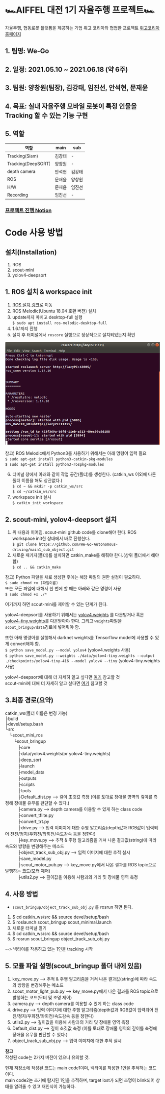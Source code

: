# 🏎AIFFEL 대전 1기 자율주행 프로젝트🏎
자율주행, 협동로봇 플랫폼을 제공하는 기업 위고 코리아와 협업한 프로젝트 [위고코리아 홈페이지](https://wego-robotics.com/)

## 1. 팀명: We-Go
## 2. 일정: 2021.05.10 ~ 2021.06.18 (약 6주)
## 3. 팀원: 양창원(팀장), 김강태, 임진선, 안석현, 문재윤
## 4. 목표: 실내 자율주행 모바일 로봇이 특정 인물을 Tracking 할 수 있는 기능 구현
## 5. 역할
|역할|main|sub|
|---|---|---|
|Tracking(Siam)|김강태|-|
|Tracking(DeepSORT)|양창원|-|
|depth camera|안석현|김강태|
|ROS|문재윤|양창원|
|H/W|문재윤|임진선|
|Recording|임진선|-|

### [프로젝트 진행 Notion](https://www.notion.so/We-Go-ed512708c2f14177a53e4f5c95d918a9)

# Code 사용 방법
## 설치(Installation)
1. ROS  
2. scout-mini  
3. yolov4-deepsort  

## 1. ROS 설치 & workspace init
1) [ROS 설치 링크](http://wiki.ros.org/melodic/Installation/Ubuntu)로 이동  
2) ROS Melodic(Ubuntu 18.04 호환 버전) 설치  
3) update까지 마치고 desktop-full 실행  
`$ sudo apt install ros-melodic-desktop-full`  
4) 1.6.1까지 진행  
5) 설치 후 터미널에서 `roscore` 실행으로 정상적으로 설치되었는지 확인  

![roscore](image/roscore.png)  

참고) ROS Melodic에서 Python3를 사용하기 위해서는 아래 명령어 입력 필요  
`$ sudo apt-get install python3-catkin-pkg-modules`  
`$ sudo apt-get install python3-rospkg-modules`

6) 터미널 창에서 아래와 같이 작업 공간(폴더)를 생성한다. (catkin_ws 이외에 다른 폴더 이름을 해도 상관없다.)  
`$ cd ~ && mkdir -p catkin_ws/src`  
`$ cd ~/catkin_ws/src`  
7) workspace init 실시  
`$ catkin_init_workspace`  

## 2. scout-mini, yolov4-deepsort 설치  
1) 위 내용과 이어짐. scout-mini github code를 clone해야 한다. ROS workspace init한 상태에서 바로 진행한다.  
`$ git clone https://github.com/We-Go-Autonomous-driving/main1_sub_object.git`  
2) 새로운 패키지(폴더)를 설치하면 catkin_make를 해줘야 한다.(상위 폴더에서 해야함)  
`$ cd .. && catkin_make`  

참고) Python 파일을 새로 생성한 후에는 해당 파일의 권한 설정이 필요하다.  
`$ sudo chmod +x (파일이름)`  
또는 모든 파일에 대해서 한 번에 할 때는 아래와 같은 명령어 사용  
`$ sudo chmod +x ./*`  

여기까지 하면 scout-mini를 제어할 수 있는 단계가 된다.  

yolov4-deepsort를 사용하기 위해서는 [yolov4.weights](https://drive.google.com/open?id=1cewMfusmPjYWbrnuJRuKhPMwRe_b9PaT) 를 다운받거나 혹은 [yolov4-tiny.weights](https://github.com/AlexeyAB/darknet/releases/download/darknet_yolo_v4_pre/yolov4-tiny.weights)를 다운받아야 한다. 그리고 `weights`파일을 `scout_bringup/data`경로에 넣어줘야 함.

또한 아래 명령어를 실행해서 darknet weights를 Tensorflow model에 사용할 수 있게 convert해야 함.  
`$ python save_model.py --model yolov4` (yolov4.weights 사용)  
`$ python save_model.py --weights ./data/yolov4-tiny.weights --output ./checkpoints/yolov4-tiny-416 --model yolov4 --tiny` (yolov4-tiny.weights 사용)  

yolov4-deepsort에 대해 더 자세히 알고 싶다면 [여기](https://github.com/theAIGuysCode/yolov4-deepsort) 참고할 것  
scout-mini에 대해 더 자세히 알고 싶다면 [여기](ttps://github.com/agilexrobotics/scout_mini_ros) 침고할 것  

## 3.최종 경로(요약)  
catkin_ws(폴더 이름은 변경 가능)  
├build  
├devel/setup.bash  
└src  
　└scout_mini_ros  
　　└scout_bringup  
　　　├core  
　　　├data/yolov4.weights(or yolov4-tiny.weights)  
　　　├deep_sort  
　　　├launch  
　　　├model_data  
　　　├outputs  
　　　├scripts  
　　　├tools  
　　　├Default_dist.py --> 깊이 초깃값 측정 (이를 토대로 장애물 영역의 깊이를 측정해 장애물 유무를 판단할 수 있다.)    
　　　├camera.py --> depth camera를 이용할 수 있게 하는 class code  
　　　├convert_tflite.py  
　　　├convert_trt.py  
　　　├drive.py --> 입력 이미지에 대한 주행 알고리즘(depth값과 RGB값이 입력되어 전진/정지/우회전/좌회전/속도감속 등을 정한다)    
　　　├key_move.py --> 추적 & 주행 알고리즘을 거쳐 나온 결과값(string)에 따라 속도와 방향을 변경해주는 메소드    
　　　├object_track_sub_obj.py --> 입력 이미지에 대한 추적 실시  
　　　├save_model.py  
　　　├scout_motor_pub.py --> key_move.py에서 나온 결과를 ROS topic으로 발행하는 코드(모터 제어)  
　　　├utils2.py --> 깊이값을 이용해 사람과의 거리 및 장애물 영역 측정    

## 4. 사용 방법
- `scout_bringup/object_track_sub_obj.py` 를 rosrun 하면 된다.
1. $ cd catkin_ws/src && source devel/setup/bash  
2. $ roslaunch scout_bringup scout_minimal.launch  
3. 새로운 터미널 열기
4. $ cd catkin_ws/src && source devel/setup/bash  
5. $ rosrun scout_bringup object_track_sub_obj.py

--> 넥타이를 착용하고 있는 1인을 tracking 시작

## 5. 모듈 파일 설명(scout_bringup 폴더 내에 있음)
1. key_move.py --> 추적 & 주행 알고리즘을 거쳐 나온 결과값(string)에 따라 속도와 방향을 변경해주는 메소드  
2. scout_motor_light_pub.py --> key_move.py에서 나온 결과를 ROS topic으로 발행하는 코드(모터 및 조명 제어)  
3. camera.py --> depth camera를 이용할 수 있게 하는 class code  
4. drive.py --> 입력 이미지에 대한 주행 알고리즘(depth값과 RGB값이 입력되어 전진/정지/우회전/좌회전/속도감속 등을 정한다)  
5. utils2.py --> 깊이값을 이용해 사람과의 거리 및 장애물 영역 측정  
6. Default_dist.py --> 깊이 초깃값 측정 (이를 토대로 장애물 영역의 깊이를 측정해 장애물 유무를 판단할 수 있다.)  
7. object_track_sub_obj.py --> 입력 이미지에 대한 추적 실시  


**참고**  
작성된 code는 2가지 버전이 있으니 유의할 것.  

현재 저장소에 작성된 코드는 main code1이며, 넥타이를 착용한 1인을 추적하는 코드이다.  
main code2는 초기에 탐지된 1인을 추적하며, target lost가 되면 조명이 blink되어 상태를 알려줄 수 있고 재인식이 가능하다.
